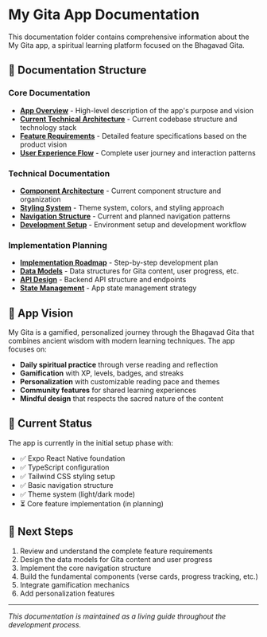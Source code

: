 # My Gita App Documentation

This documentation folder contains comprehensive information about the My Gita app, a spiritual learning platform focused on the Bhagavad Gita.

## 📁 Documentation Structure

### Core Documentation

- **[App Overview](./01-app-overview.md)** - High-level description of the app's purpose and vision
- **[Current Technical Architecture](./02-current-architecture.md)** - Current codebase structure and technology stack
- **[Feature Requirements](./03-feature-requirements.md)** - Detailed feature specifications based on the product vision
- **[User Experience Flow](./04-user-experience-flow.md)** - Complete user journey and interaction patterns

### Technical Documentation

- **[Component Architecture](./05-component-architecture.md)** - Current component structure and organization
- **[Styling System](./06-styling-system.md)** - Theme system, colors, and styling approach
- **[Navigation Structure](./07-navigation-structure.md)** - Current and planned navigation patterns
- **[Development Setup](./08-development-setup.md)** - Environment setup and development workflow

### Implementation Planning

- **[Implementation Roadmap](./09-implementation-roadmap.md)** - Step-by-step development plan
- **[Data Models](./10-data-models.md)** - Data structures for Gita content, user progress, etc.
- **[API Design](./11-api-design.md)** - Backend API structure and endpoints
- **[State Management](./12-state-management.md)** - App state management strategy

## 🎯 App Vision

My Gita is a gamified, personalized journey through the Bhagavad Gita that combines ancient wisdom with modern learning techniques. The app focuses on:

- **Daily spiritual practice** through verse reading and reflection
- **Gamification** with XP, levels, badges, and streaks
- **Personalization** with customizable reading pace and themes
- **Community features** for shared learning experiences
- **Mindful design** that respects the sacred nature of the content

## 🚀 Current Status

The app is currently in the initial setup phase with:

- ✅ Expo React Native foundation
- ✅ TypeScript configuration
- ✅ Tailwind CSS styling setup
- ✅ Basic navigation structure
- ✅ Theme system (light/dark mode)
- ⏳ Core feature implementation (in planning)

## 🔄 Next Steps

1. Review and understand the complete feature requirements
2. Design the data models for Gita content and user progress
3. Implement the core navigation structure
4. Build the fundamental components (verse cards, progress tracking, etc.)
5. Integrate gamification mechanics
6. Add personalization features

---

_This documentation is maintained as a living guide throughout the development process._
